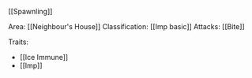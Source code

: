 [[Spawnling]]

Area: [[Neighbour's House]]
Classification: [[Imp basic]]
Attacks: [[Bite]]

Traits:
- [[Ice Immune]]
- [[Imp]]
